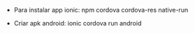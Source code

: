 - Para instalar app ionic:
npm cordova cordova-res native-run

- Criar apk android:
ionic cordova run android